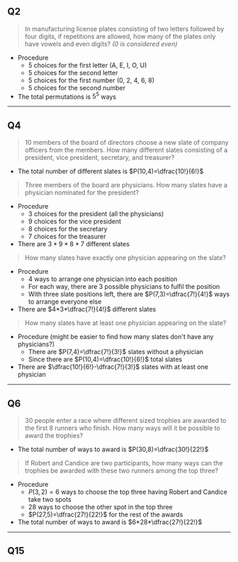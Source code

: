 ## Q2
> In manufacturing license plates consisting of two letters followed by four digits, if repetitions are allowed, how many of the plates only have vowels and even digits? *(0 is considered even)*

- Procedure
	- 5 choices for the first letter (A, E, I, O, U)
	- 5 choices for the second letter
	- 5 choices for the first number (0, 2, 4, 6, 8)
	- 5 choices for the second number
- The total permutations is $5^{5}$ ways

---
## Q4
> 10 members of the board of directors choose a new slate of company officers from the members. How many different slates consisting of a president, vice president, secretary, and treasurer?

- The total number of different slates is $P(10,4)=\dfrac{10!}{6!}$

> Three members of the board are physicians. How many slates have a physician nominated for the president?
- Procedure
	- 3 choices for the president (all the physicians)
	- 9 choices for the vice president
	- 8 choices for the secretary
	- 7 choices for the treasurer
- There are $3*9*8*7$ different slates

> How many slates have exactly one physician appearing on the slate?
- Procedure
	- 4 ways to arrange one physician into each position
	- For each way, there are 3 possible physicians to fulfil the position
	- With three slate positions left, there are $P(7,3)=\dfrac{7!}{4!}$ ways to arrange everyone else
- There are $4*3*\dfrac{7!}{4!}$ different slates

> How many slates have at least one physician appearing on the slate?
- Procedure (might be easier to find how many slates don't have any physicians?)
	- There are $P(7,4)=\dfrac{7!}{3!}$ slates without a physician
	- Since there are $P(10,4)=\dfrac{10!}{6!}$ total slates
- There are $\dfrac{10!}{6!}-\dfrac{7!}{3!}$ slates with at least one physician

---
## Q6
> 30 people enter a race where different sized trophies are awarded to the first 8 runners who finish. How many ways will it be possible to award the trophies?

- The total number of ways to award is $P(30,8)=\dfrac{30!}{22!}$

> If Robert and Candice are two participants, how many ways can the trophies be awarded with these two runners among the top three?

- Procedure
	- $P(3,2)=6$ ways to choose the top three having Robert and Candice take two spots
	- 28 ways to choose the other spot in the top three
	- $P(27,5)=\dfrac{27!}{22!}$ for the rest of the awards
- The total number of ways to award is $6*28*\dfrac{27!}{22!}$

---

## Q15
